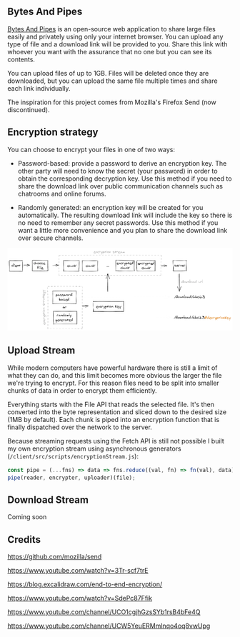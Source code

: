 ## Bytes And Pipes

[Bytes And Pipes](https://bytesandpipes.com) is an open-source web application to share large files easily and privately using only your internet browser. You can upload any type of file and a download link will be provided to you. Share this link with whoever you want with the assurance that no one but you can see its contents.

You can upload files of up to 1GB. Files will be deleted once they are downloaded, but you can upload the same file multiple times and share each link individually.

The inspiration for this project comes from Mozilla's Firefox Send (now discontinued).

## Encryption strategy

You can choose to encrypt your files in one of two ways:

- Password-based: provide a password to derive an encryption key. The other party will need to know the secret (your password) in order to obtain the corresponding decryption key. Use this method if you need to share the download link over public communication channels such as chatrooms and online forums.

- Randomly generated: an encryption key will be created for you automatically. The resulting download link will include the key so there is no need to remember any secret passwords. Use this method if you want a little more convenience and you plan to share the download link over secure channels.

![Encryption Process](assets/encryption_strategy.webp)

## Upload Stream

While modern computers have powerful hardware there is still a limit of what they can do, and this limit becomes more obvious the larger the file we're trying to encrypt. For this reason files need to be split into smaller chunks of data in order to encrypt them efficiently.

Everything starts with the File API that reads the selected file. It's then converted into the byte representation and sliced down to the desired size (1MB by default). Each chunk is piped into an encryption function that is finally dispatched over the network to the server.

Because streaming requests using the Fetch API is still not possible I built my own encryption stream using asynchronous generators (`/client/src/scripts/encryptionStream.js`):

```js
const pipe = (...fns) => data => fns.reduce((val, fn) => fn(val), data);
pipe(reader, encrypter, uploader)(file);
```

## Download Stream

Coming soon

## Credits

https://github.com/mozilla/send

https://www.youtube.com/watch?v=3Tr-scf7trE

https://blog.excalidraw.com/end-to-end-encryption/

https://www.youtube.com/watch?v=SdePc87Ffik

https://www.youtube.com/channel/UCO1cgjhGzsSYb1rsB4bFe4Q

https://www.youtube.com/channel/UCW5YeuERMmlnqo4oq8vwUpg

